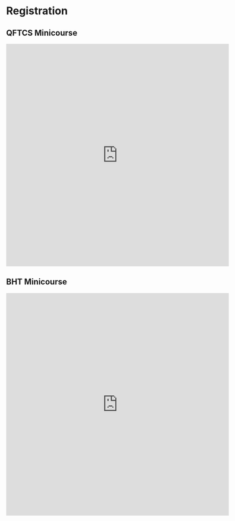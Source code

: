 # Registration

## QFTCS Minicourse

<iframe src="https://docs.google.com/forms/d/e/1FAIpQLSexF0QhHhESfh4TtaJkFvBl5g6ljlcTwf3ZK8pujne1p-hKkw/viewform?embedded=true" width="600" height="600" frameborder="0" marginheight="0" marginwidth="0">Loading…</iframe>

## BHT Minicourse

<iframe src="https://docs.google.com/forms/d/e/1FAIpQLSfYsuvthspKAtSPzVs0-R30YylEwX4A79u3UOnfuKrAJIpTLA/viewform?embedded=true" width="600" height="600" frameborder="0" marginheight="0" marginwidth="0">Loading…</iframe>
